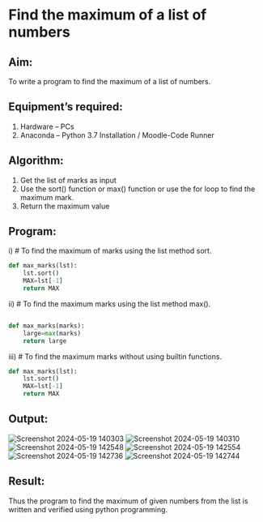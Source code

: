 # Find the maximum of a list of numbers
## Aim:
To write a program to find the maximum of a list of numbers.
## Equipment’s required:
1.	Hardware – PCs
2.	Anaconda – Python 3.7 Installation / Moodle-Code Runner
## Algorithm:
1.	Get the list of marks as input
2.	Use the sort() function or max() function or use the for loop to find the maximum mark.
3.	Return the maximum value
## Program:

i)	# To find the maximum of marks using the list method sort.
```Python
def max_marks(lst):
    lst.sort()
    MAX=lst[-1]
    return MAX


```

ii)	# To find the maximum marks using the list method max().
```Python

def max_marks(marks):
    large=max(marks)
    return large

```

iii) # To find the maximum marks without using builtin functions.
```Python
def max_marks(lst):
    lst.sort()
    MAX=lst[-1]
    return MAX


```



## Output:
![Screenshot 2024-05-19 140303](https://github.com/MohanramGunasekar/FindMaximum/assets/139841812/559c3081-a6b1-4f86-8f2b-898734825514)
![Screenshot 2024-05-19 140310](https://github.com/MohanramGunasekar/FindMaximum/assets/139841812/6eb0e775-f41f-4011-bc0a-ce75dc766897)
![Screenshot 2024-05-19 142548](https://github.com/MohanramGunasekar/FindMaximum/assets/139841812/144ee1bd-0c60-4616-859c-388767eca5fe)
![Screenshot 2024-05-19 142554](https://github.com/MohanramGunasekar/FindMaximum/assets/139841812/be074644-738c-4772-acf4-593ea0fb13a2)
![Screenshot 2024-05-19 142736](https://github.com/MohanramGunasekar/FindMaximum/assets/139841812/06790b52-2efc-4dae-a22b-61306c24d37b)
![Screenshot 2024-05-19 142744](https://github.com/MohanramGunasekar/FindMaximum/assets/139841812/0f6e7ae6-5c36-4652-bf60-393a11adb96e)

## Result:
Thus the program to find the maximum of given numbers from the list is written and verified using python programming.
